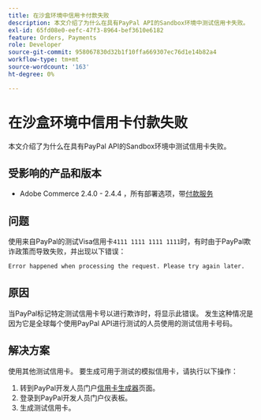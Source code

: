```yaml
---
title: 在沙盒环境中信用卡付款失败
description: 本文介绍了为什么在具有PayPal API的Sandbox环境中测试信用卡失败。
exl-id: 65fd08e0-eefc-47f3-8964-bef3610e6182
feature: Orders, Payments
role: Developer
source-git-commit: 958067830d32b1f10ffa669307ec76d1e14b82a4
workflow-type: tm+mt
source-wordcount: '163'
ht-degree: 0%

---
```


# 在沙盒环境中信用卡付款失败

本文介绍了为什么在具有PayPal API的Sandbox环境中测试信用卡失败。

## 受影响的产品和版本

* Adobe Commerce 2.4.0 - 2.4.4 ，所有部署选项，带[付款服务](https://marketplace.magento.com/magento-payment-services.html)

## 问题

使用来自PayPal的测试Visa信用卡`4111 1111 1111 1111`时，有时由于PayPal欺诈政策而导致失败，并出现以下错误：

```bash
Error happened when processing the request. Please try again later.
```

## 原因

当PayPal标记特定测试信用卡号以进行欺诈时，将显示此错误。 发生这种情况是因为它是全球每个使用PayPal API进行测试的人员使用的测试信用卡号码。

## 解决方案

使用其他测试信用卡。 要生成可用于测试的模拟信用卡，请执行以下操作：

1. 转到PayPal开发人员门户[信用卡生成器](https://developer.paypal.com/api/rest/sandbox/card-testing/#link-creditcardgenerator)页面。
1. 登录到PayPal开发人员门户仪表板。
1. 生成测试信用卡。
